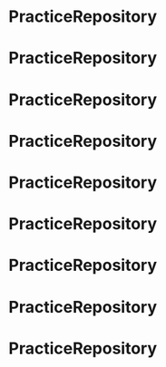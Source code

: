 # PracticeRepository
# PracticeRepository
# PracticeRepository
# PracticeRepository
# PracticeRepository
# PracticeRepository
# PracticeRepository
# PracticeRepository
# PracticeRepository

